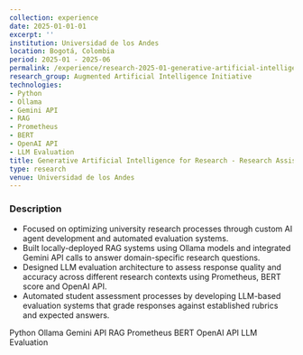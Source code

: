 ```yaml
---
collection: experience
date: 2025-01-01-01
excerpt: ''
institution: Universidad de los Andes
location: Bogotá, Colombia
period: 2025-01 - 2025-06
permalink: /experience/research-2025-01-generative-artificial-intelligence-for-research-research-assistant
research_group: Augmented Artificial Intelligence Initiative
technologies:
- Python
- Ollama
- Gemini API
- RAG
- Prometheus
- BERT
- OpenAI API
- LLM Evaluation
title: Generative Artificial Intelligence for Research - Research Assistant
type: research
venue: Universidad de los Andes
---
```


### Description

* Focused on optimizing university research processes through custom AI agent development and automated evaluation systems.
* Built locally-deployed RAG systems using Ollama models and integrated Gemini API calls to answer domain-specific research questions.
* Designed LLM evaluation architecture to assess response quality and accuracy across different research contexts using Prometheus, BERT score and OpenAI API.
* Automated student assessment processes by developing LLM-based evaluation systems that grade responses against established rubrics and expected answers.



<div class="archive__item-tags">
  <span class="archive__tag">Python</span>
  <span class="archive__tag">Ollama</span>
  <span class="archive__tag">Gemini API</span>
  <span class="archive__tag">RAG</span>
  <span class="archive__tag">Prometheus</span>
  <span class="archive__tag">BERT</span>
  <span class="archive__tag">OpenAI API</span>
  <span class="archive__tag">LLM Evaluation</span>
</div>
